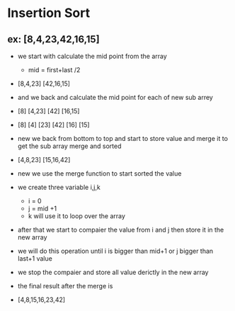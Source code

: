 # Insertion Sort
## ex: [8,4,23,42,16,15]

- we start with calculate the mid point from the array  
    - mid = first+last /2
- [8,4,23] [42,16,15]
- and we back and calculate the mid point for each of new sub arrey 
- [8] [4,23] [42] [16,15]
- [8] [4] [23] [42] [16] [15]
- new we back from bottom to top and  start to store value and merge it to get the sub array merge and sorted
- [4,8,23]  [15,16,42]
- new we use the merge function to start sorted the value 
- we create three variable i,j,k
    - i =  0
    - j = mid +1
    - k will use it to loop over the array

- after that we start to compaier the value from i and j then store it in the new array 
- we will do this operation until i is bigger than mid+1 or j bigger than last+1 value 
- we stop the compaier and store all value derictly in the new array 

- the final result after the merge is 
- [4,8,15,16,23,42]



